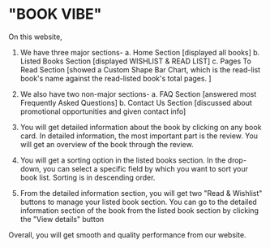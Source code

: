 # "BOOK VIBE"

On this website,

1. We have three major sections-
  a. Home Section [displayed all books]
  b. Listed Books Section [displayed WISHLIST & READ LIST]
  c. Pages To Read Section [showed a Custom Shape Bar Chart, which is the read-list book's name against the read-listed book's total pages. ]

2. We also have two non-major sections-
  a. FAQ Section [answered most Frequently Asked Questions]
  b. Contact Us Section [discussed about promotional opportunities and given contact info]

3. You will get detailed information about the book by clicking on any book card. In detailed information, the most important part is the review. You will get an overview of the book through the review.

4. You will get a sorting option in the listed books section. In the drop-down, you can select a specific field by which you want to sort your book list. Sorting is in descending order.

5. From the detailed information section, you will get two "Read & Wishlist" buttons to manage your listed book section. You can go to the detailed information section of the book from the listed book section by clicking the "View details" button

Overall, you will get smooth and quality performance from our website.
